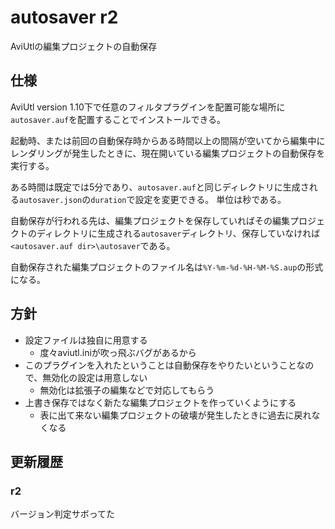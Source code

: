 # autosaver r2
AviUtlの編集プロジェクトの自動保存

## 仕様
AviUtl version 1.10下で任意のフィルタプラグインを配置可能な場所に`autosaver.auf`を配置することでインストールできる。

起動時、または前回の自動保存時からある時間以上の間隔が空いてから編集中にレンダリングが発生したときに、現在開いている編集プロジェクトの自動保存を実行する。

ある時間は既定では5分であり、`autosaver.auf`と同じディレクトリに生成される`autosaver.json`の`duration`で設定を変更できる。
単位は秒である。

自動保存が行われる先は、編集プロジェクトを保存していればその編集プロジェクトのディレクトリに生成される`autosaver`ディレクトリ、保存していなければ`<autosaver.auf dir>\autosaver`である。

自動保存された編集プロジェクトのファイル名は`%Y-%m-%d-%H-%M-%S.aup`の形式になる。

## 方針
- 設定ファイルは独自に用意する
  - 度々aviutl.iniが吹っ飛ぶバグがあるから
- このプラグインを入れたということは自動保存をやりたいということなので、無効化の設定は用意しない
  - 無効化は拡張子の編集などで対応してもらう
- 上書き保存ではなく新たな編集プロジェクトを作っていくようにする
  - 表に出て来ない編集プロジェクトの破壊が発生したときに過去に戻れなくなる

## 更新履歴
### r2
バージョン判定サボってた
